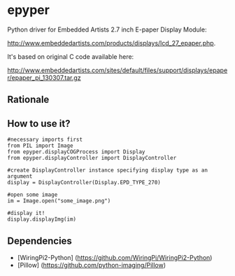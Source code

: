 epyper
======

Python driver for Embedded Artists 2.7 inch E-paper Display Module:

http://www.embeddedartists.com/products/displays/lcd_27_epaper.php. 

It's based on original C code available here:

http://www.embeddedartists.com/sites/default/files/support/displays/epaper/epaper_pi_130307.tar.gz

Rationale
--------

How to use it?
--------

    #necessary imports first
    from PIL import Image
    from epyper.displayCOGProcess import Display
    from epyper.displayController import DisplayController
    
    #create DisplayController instance specifying display type as an argument
    display = DisplayController(Display.EPD_TYPE_270)
    
    #open some image
    im = Image.open("some_image.png")
    
    #display it!
    display.displayImg(im)
    
Dependencies
--------
 * [WiringPi2-Python] (https://github.com/WiringPi/WiringPi2-Python)
 * [Pillow] (https://github.com/python-imaging/Pillow)
